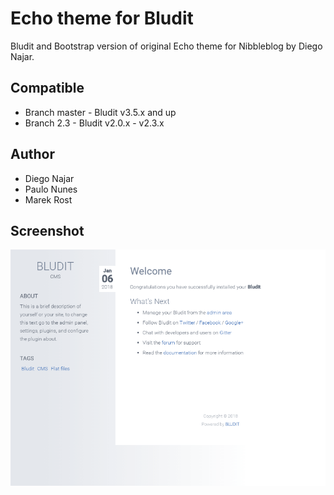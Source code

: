 # Echo theme for Bludit

Bludit and Bootstrap version of original Echo theme for Nibbleblog by Diego Najar.

## Compatible
- Branch master - Bludit v3.5.x and up
- Branch 2.3 - Bludit v2.0.x - v2.3.x

## Author
- Diego Najar
- Paulo Nunes
- Marek Rost

## Screenshot
![screenshot-editorial](https://raw.githubusercontent.com/marekrost/echo/master/screenshot.png)
